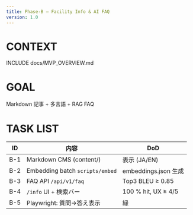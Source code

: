 ```yaml
---
title: Phase-B – Facility Info & AI FAQ
version: 1.0
---
```


# CONTEXT
INCLUDE docs/MVP_OVERVIEW.md

# GOAL
Markdown 記事 + 多言語 + RAG FAQ

# TASK LIST
| ID  | 内容                              | DoD                                   |
|-----|-----------------------------------|---------------------------------------|
| B-1 | Markdown CMS (content/)           | 表示 (JA/EN)                          |
| B-2 | Embedding batch `scripts/embed`   | embeddings.json 生成                  |
| B-3 | FAQ API `/api/v1/faq`             | Top3 BLEU ≥ 0.85                      |
| B-4 | `/info` UI + 検索バー             | 100 % hit, UX ≥ 4/5                   |
| B-5 | Playwright: 質問→答え表示         | 緑                                     |